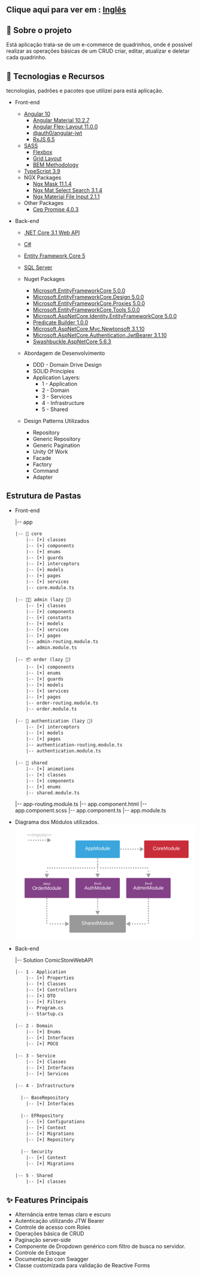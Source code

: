 ## Clique aqui para ver em : [Inglês](./README.md)

## 📖 Sobre o projeto

Está aplicação trata-se de um e-commerce de quadrinhos, onde é possível realizar as operações básicas de um CRUD
criar, editar, atualizar e deletar cada quadrinho.

## 🤖 Tecnologias e Recursos

tecnologias, padrões e pacotes que utilizei para está aplicação.

- Front-end

  - [Angular 10](https://angular.io/)
    - [Angular Material 10.2.7](https://material.angular.io/)
    - [Angular Flex-Layout 11.0.0](https://www.npmjs.com/package/@angular/flex-layout)
    - [@auth0/angular-jwt](https://www.npmjs.com/package/@auth0/angular-jwt)
    - [RxJS 6.5](https://rxjs-dev.firebaseapp.com/guide/overview)
  - [SASS](https://sass-lang.com/)
    - [Flexbox](https://www.w3schools.com/css/css3_flexbox.asp)
    - [Grid Layout](https://www.w3schools.com/css/css_grid.asp)
    - [BEM Methodology](http://getbem.com/naming/)
  - [TypeScript 3.9](https://www.typescriptlang.org/)
  - NGX Packages
    - [Ngx Mask 11.1.4](https://www.npmjs.com/package/ngx-mask)
    - [Ngx Mat Select Search 3.1.4](https://www.npmjs.com/package/ngx-mat-select-search)
    - [Ngx Material File Input 2.1.1](https://www.npmjs.com/package/ngx-material-file-input)
  - Other Packages
    - [Cep Promise 4.0.3 ](https://www.npmjs.com/package/cep-promise)

- Back-end

  - [.NET Core 3.1 Web API](https://dotnet.microsoft.com/download)
  - [C#](https://docs.microsoft.com/en-us/dotnet/csharp/)
  - [Entity Framework Core 5](https://docs.microsoft.com/en-us/ef/core/)
  - [SQL Server](https://docs.microsoft.com/en-us/sql/sql-server/?view=sql-server-ver15)
  - Nuget Packages

    - [Microsoft.EntityFrameworkCore 5.0.0](https://www.nuget.org/packages/Microsoft.EntityFrameworkCore/5.0.0?_src=template)
    - [Microsoft.EntityFrameworkCore.Design 5.0.0](https://www.nuget.org/packages/Microsoft.EntityFrameworkCore.Design/5.0.0?_src=template)
    - [Microsoft.EntityFrameworkCore.Proxies 5.0.0](https://www.nuget.org/packages/Microsoft.EntityFrameworkCore.Proxies/5.0.0?_src=template)
    - [Microsoft.EntityFrameworkCore.Tools 5.0.0](https://www.nuget.org/packages/Microsoft.EntityFrameworkCore.Tools/5.0.0?_src=template)
    - [Microsoft.AspNetCore.Identity.EntityFrameworkCore 5.0.0](https://www.nuget.org/packages/Microsoft.AspNetCore.Identity.EntityFrameworkCore/5.0.0?_src=template)
    - [Predicate Builder 1.0.0](https://www.nuget.org/packages/PredicateBuilder/)
    - [Microsoft.AspNetCore.Mvc.Newtonsoft 3.1.10](https://www.nuget.org/packages/Microsoft.AspNetCore.Mvc.NewtonsoftJson/3.1.10?_src=template)
    - [Microsoft.AspNetCore.Authentication.JwtBearer 3.1.10](https://www.nuget.org/packages/Microsoft.AspNetCore.Authentication.JwtBearer/3.1.10?_src=template)
    - [Swashbuckle.AspNetCore 5.6.3](https://www.nuget.org/packages/Swashbuckle.AspNetCore/5.6.3?_src=template)

  - Abordagem de Desenvolvimento
    - DDD - Domain Drive Design
    - SOLID Principles
    - Application Layers:
      - 1 - Application
      - 2 - Domain
      - 3 - Services
      - 4 - Infrastructure
      - 5 - Shared
  - Design Patterns Utilizados
    - Repository
    - Generic Repository
    - Generic Pagination
    - Unity Of Work
    - Facade
    - Factory
    - Command
    - Adapter

## Estrutura de Pastas

- Front-end

  |-- app

      |-- 🎯 core
          |-- [+] classes
          |-- [+] components
          |-- [+] enums
          |-- [+] guards
          |-- [+] interceptors
          |-- [+] models
          |-- [+] pages
          |-- [+] services
          |-- core.module.ts

      |-- 👨‍💼 admin (lazy 🦥)
          |-- [+] classes
          |-- [+] components
          |-- [+] constants
          |-- [+] models
          |-- [+] services
          |-- [+] pages
          |-- admin-routing.module.ts
          |-- admin.module.ts

      |-- 📦 order (lazy 🦥)
          |-- [+] components
          |-- [+] enums
          |-- [+] guards
          |-- [+] models
          |-- [+] services
          |-- [+] pages
          |-- order-routing.module.ts
          |-- order.module.ts

      |-- 🔑 authentication (lazy 🦥)
          |-- [+] interceptors
          |-- [+] models
          |-- [+] pages
          |-- authentication-routing.module.ts
          |-- authentication.module.ts

      |-- 🤝 shared
          |-- [+] animations
          |-- [+] classes
          |-- [+] components
          |-- [+] enums
          |-- shared.module.ts

  |-- app-routing.module.ts
  |-- app.component.html
  |-- app.component.scss
  |-- app.component.ts
  |-- app.module.ts

- Diagrama dos Módulos utilizados.
  ![modules-diagram](./front-end/.github/modules-diagram.png)

- Back-end

  |-- Solution ComicStoreWebAPI

      |-- 1 - Application
          |-- [+] Properties
          |-- [+] Classes
          |-- [+] Controllers
          |-- [+] DTO
          |-- [+] Filters
          |-- Program.cs
          |-- Startup.cs

      |-- 2 - Domain
          |-- [+] Enums
          |-- [+] Interfaces
          |-- [+] POCO

      |-- 3 - Service
          |-- [+] Classes
          |-- [+] Interfaces
          |-- [+] Services

      |-- 4 - Infrastructure

        |-- BaseRepository
          |-- [+] Interfaces

        |-- EFRepository
          |-- [+] Configurations
          |-- [+] Context
          |-- [+] Migrations
          |-- [+] Repository

        |-- Security
          |-- [+] Context
          |-- [+] Migrations

      |-- 5 - Shared
          |-- [+] classes

## ✨ Features Principais

- Alternância entre temas claro e escuro
- Autenticação utilizando JTW Bearer
- Controle de acesso com Roles
- Operações básica de CRUD
- Paginação server-side
- Componente de Dropdown genérico com filtro de busca no servidor.
- Controle de Estoque
- Documentação com Swagger
- Classe customizada para validação de Reactive Forms
